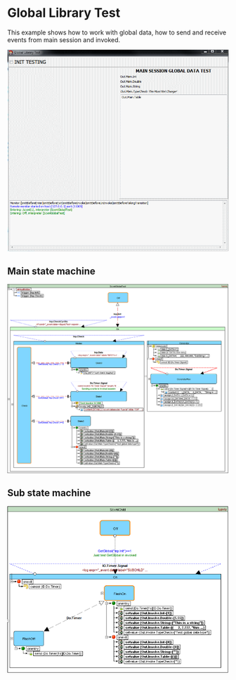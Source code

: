 # Global Library Test

This example shows how to work with global data, how to send and receive events from main session and invoked.

![intro](https://github.com/alexzhornyak/UscxmlCLib/blob/master/Examples/Images/GlobalLibraryTest.gif)

## Main state machine
![main](https://github.com/alexzhornyak/UscxmlCLib/blob/master/Examples/Images/GlobalLibraryTest_Main.png)

## Sub state machine
![sub](https://github.com/alexzhornyak/UscxmlCLib/blob/master/Examples/Images/GlobalLibraryTest_Invoked.png)
